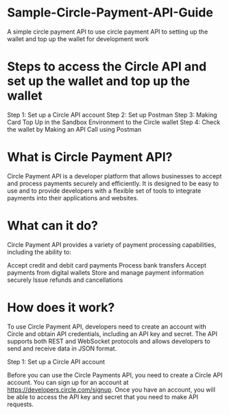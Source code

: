 # Sample-Circle-Payment-API-Guide

A simple circle payment API to use circle payment API to setting up the wallet and top up the wallet for development work

# Steps to access the Circle API and set up the wallet and top up the wallet 
Step 1: Set up a Circle API account
Step 2: Set up Postman
Step 3: Making Card Top Up in the Sandbox Environment to the Circle wallet
Step 4: Check the wallet by Making an API Call using Postman

# What is Circle Payment API?
Circle Payment API is a developer platform that allows businesses to accept and process payments securely and efficiently. It is designed to be easy to use and to provide developers with a flexible set of tools to integrate payments into their applications and websites.

# What can it do?
Circle Payment API provides a variety of payment processing capabilities, including the ability to:

Accept credit and debit card payments
Process bank transfers
Accept payments from digital wallets
Store and manage payment information securely
Issue refunds and cancellations

# How does it work?
To use Circle Payment API, developers need to create an account with Circle and obtain API credentials, including an API key and secret. The API supports both REST and WebSocket protocols and allows developers to send and receive data in JSON format.

Step 1: Set up a Circle API account

Before you can use the Circle Payments API, you need to create a Circle API account. You can sign up for an account at https://developers.circle.com/signup. Once you have an account, you will be able to access the API key and secret that you need to make API requests.
